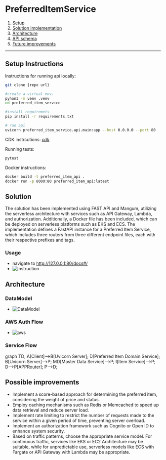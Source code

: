 # PreferredItemService
1. [Setup](#setup-instructions)
2. [Solution Implementation ](#solution-implementation)
3. [Architecture](#architecture)
4. [API schema](#api-schema)
5. [Future improvements](#future-improvements)

---
## Setup Instructions

Instructions for running api locally:

```bash
git clone {repo url}

#create a virtual env. 
pyhon3 -m venv .venv
cd preferred_item_service

#install requiremets
pip install -r requirements.txt

# run api 
uvicorn preferred_item_service.api.main:app --host 0.0.0.0 --port 80   
```
CDK instrcutions:
[cdk](infra_cdk/README.md)

Running tests:
```bash
pytest
```
Docker instructions:

```bash
docker build -t preferred_item_api .
docker run -p 8000:80 preferred_item_api:latest    
```

## Solution 
 The solution has been implemented using FAST API and Mangum, utilizing the serverless architecture with services such as API Gateway, Lambda, and authorization. Additionally, a Docker file has been included, which can be deployed on serverless platforms such as EKS and ECS. The implementation defines a FastAPI instance for a Preferred Item Service, which includes three routers from three different endpoint files, each with their respective prefixes and tags. 
 
 ### Usage
 - navigate to http://127.0.0.1:80/docs#/
 - ![instruction]("https://github.com/santhosh-aws/Assignment/blob/main/usage.gif")

## Architecture
### DataModel
- ![DataModel](https://github.com/santhosh-aws/Assignment/blob/main/brick.drawio.png)
### AWS Auth Flow
- ![aws](https://github.com/santhosh-aws/Assignment/blob/main/custom-auth-workflow.png)

### Service Flow
graph TD;
    A[Client]-->B[Uvicorn Server];
    D[Preferred Item Domain Service];
    B[Uvicorn Server]-->P;
    MD[Master Data Service]-->P;
    I[Item Service]-->P;
    D-->P[APPRouter];
    P-->D;

## Possible improvements
- Implement a score-based approach for determining the preferred item, considering the weight of price and status.
- Employ caching mechanisms such as Redis or Memcached to speed up data retrieval and reduce server load.
- Implement rate limiting to restrict the number of requests made to the service within a given period of time, preventing server overload.
- Implement an authorization framework such as Cognito or Open ID to enhance system security.
- Based on traffic patterns, choose the appropriate service model. For continuous traffic, services like EKS or EC2 Architecture may be suitable, while for unpredictable use, serverless models like ECS with Fargate or API Gateway with Lambda may be appropriate.
